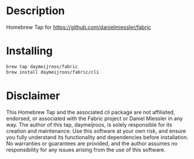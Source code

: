 # Description
Homebrew Tap for https://github.com/danielmiessler/fabric

# Installing
```bash
brew tap daymeijroos/fabric
brew install daymeijroos/fabric/cli
```

# Disclaimer

This Homebrew Tap and the associated cli package are not affiliated, endorsed, or associated with the Fabric project or Daniel Miessler in any way. The author of this tap, daymeijroos, is solely responsible for its creation and maintenance. Use this software at your own risk, and ensure you fully understand its functionality and dependencies before installation. No warranties or guarantees are provided, and the author assumes no responsibility for any issues arising from the use of this software.